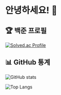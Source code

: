# 안녕하세요! 👋

## 🏆 백준 프로필
[![Solved.ac Profile](http://mazassumnida.wtf/api/v2/generate_badge?boj=espresso024)](https://solved.ac/espresso024/)

## 📊 GitHub 통계  
![GitHub stats](https://github-readme-stats.vercel.app/api?username=espresso024&show_icons=true)

![Top Langs](https://github-readme-stats.vercel.app/api/top-langs/?username=espresso024&layout=compact)
